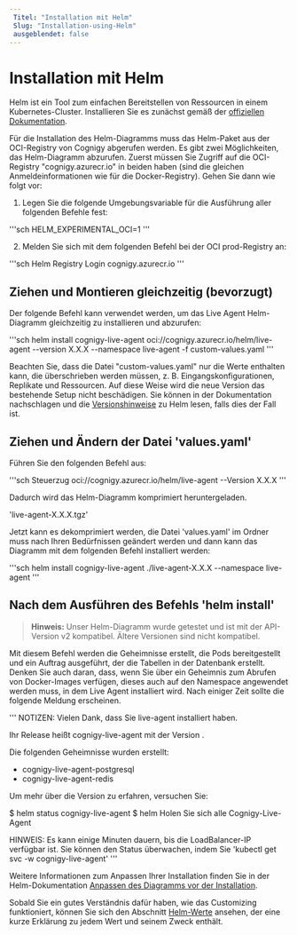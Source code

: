 ```yaml
---
 Titel: "Installation mit Helm" 
 Slug: "Installation-using-Helm" 
 ausgeblendet: false 
---
```

# Installation mit Helm

Helm ist ein Tool zum einfachen Bereitstellen von Ressourcen in einem Kubernetes-Cluster. Installieren Sie es zunächst gemäß der [offiziellen Dokumentation](https://helm.sh/docs/intro/install/).

Für die Installation des Helm-Diagramms muss das Helm-Paket aus der OCI-Registry von Cognigy abgerufen werden. Es gibt zwei Möglichkeiten, das Helm-Diagramm abzurufen. Zuerst müssen Sie Zugriff auf die OCI-Registry "cognigy.azurecr.io" in beiden haben (sind die gleichen Anmeldeinformationen wie für die Docker-Registry). Gehen Sie dann wie folgt vor:

1. Legen Sie die folgende Umgebungsvariable für die Ausführung aller folgenden Befehle fest:

'''sch
   HELM_EXPERIMENTAL_OCI=1
   '''

2. Melden Sie sich mit dem folgenden Befehl bei der OCI prod-Registry an:

'''sch
   Helm Registry Login cognigy.azurecr.io
   '''

## Ziehen und Montieren gleichzeitig (bevorzugt)

Der folgende Befehl kann verwendet werden, um das Live Agent Helm-Diagramm gleichzeitig zu installieren und abzurufen:

'''sch
helm install cognigy-live-agent oci://cognigy.azurecr.io/helm/live-agent --version X.X.X --namespace live-agent -f custom-values.yaml
'''

Beachten Sie, dass die Datei "custom-values.yaml" nur die Werte enthalten kann, die überschrieben werden müssen, z. B. Eingangskonfigurationen, Replikate und Ressourcen. Auf diese Weise wird die neue Version das bestehende Setup nicht beschädigen. Sie können in der Dokumentation nachschlagen und die [Versionshinweise]({{config.site_url}}live-agent/release-notes/releases/) zu Helm lesen, falls dies der Fall ist.

## Ziehen und Ändern der Datei 'values.yaml'

Führen Sie den folgenden Befehl aus:

'''sch
Steuerzug oci://cognigy.azurecr.io/helm/live-agent --Version X.X.X
'''

Dadurch wird das Helm-Diagramm komprimiert heruntergeladen.

'live-agent-X.X.X.tgz'

Jetzt kann es dekomprimiert werden, die Datei 'values.yaml' im Ordner muss nach Ihren Bedürfnissen geändert werden und dann kann das Diagramm mit dem folgenden Befehl installiert werden:

'''sch
helm install cognigy-live-agent ./live-agent-X.X.X --namespace live-agent
'''

## Nach dem Ausführen des Befehls 'helm install'

>**Hinweis:** Unser Helm-Diagramm wurde getestet und ist mit der API-Version v2 kompatibel. Ältere Versionen sind nicht kompatibel.

Mit diesem Befehl werden die Geheimnisse erstellt, die Pods bereitgestellt und ein Auftrag ausgeführt, der die Tabellen in der Datenbank erstellt. Denken Sie auch daran, dass, wenn Sie über ein Geheimnis zum Abrufen von Docker-Images verfügen, dieses auch auf den Namespace angewendet werden muss, in dem Live Agent installiert wird. Nach einiger Zeit sollte die folgende Meldung erscheinen.

'''
NOTIZEN:
Vielen Dank, dass Sie live-agent installiert haben.

Ihr Release heißt cognigy-live-agent mit der Version .

Die folgenden Geheimnisse wurden erstellt:
- cognigy-live-agent-postgresql
- cognigy-live-agent-redis

Um mehr über die Version zu erfahren, versuchen Sie:

$ helm status cognigy-live-agent
  $ helm Holen Sie sich alle Cognigy-Live-Agent

HINWEIS: Es kann einige Minuten dauern, bis die LoadBalancer-IP verfügbar ist.
Sie können den Status überwachen, indem Sie
'kubectl get svc -w cognigy-live-agent'
'''

Weitere Informationen zum Anpassen Ihrer Installation finden Sie in der Helm-Dokumentation [Anpassen des Diagramms vor der Installation](https://helm.sh/docs/intro/using_helm/#customizing-the-chart-before-installing).

Sobald Sie ein gutes Verständnis dafür haben, wie das Customizing funktioniert, können Sie sich den Abschnitt [Helm-Werte]({{config.site_url}}live-agent/installation/helm-values/helm-values/) ansehen, der eine kurze Erklärung zu jedem Wert und seinem Zweck enthält.